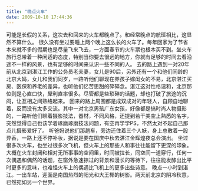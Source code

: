 ```yaml
---
title: "晚点火车"
date: 2009-10-10 17:44:36
---
```


可能是长假的关系，这次去和回来的火车都晚点了。和经常晚点的航班相比，这显然不算什么。 很久没有坐过要睡上两个晚上这么长的火车了。每年回家为了节省本来就不多的假期也是尽量飞来飞去，一方面春节的火车票也根本买不到。坐火车旅行总带着一种闲适的态度，特别当你要去很远的地方，你就有足够的时间去看沿途不一样的风景，也有足够的时间来认识一些不同的人。 去的路上遇到一对20年前从北京到湛江工作的公务员老夫妻，女儿是90后，另外还有一个和他们同龄的北京大妈，女儿和我们同岁，一路听他们聊现在养孩子嫁闺女的不易，北京湛江买房、医保和养老的差异，也听他们忆苦思甜的碎碎念。湛江这对性格温和，北京那位则是心直口快，犀利直率很多。尽管都是些琐碎的话题，却也打破了旅途的沉闷，让互相之间熟络起来。 回来的路上周围都是成双成对的年轻人，自顾自地聊着，反而没有太多交流。其中一对北京男孩广东女孩，好像都是搞时尚人物摄影的，一路听他们聊着摄影技法，器材，不同风格，还提到若干美空上熟悉的名字，突然觉得自己也该学着琢磨琢磨技法问题，有空再学学PS，不然太对不起自己那点儿摄影爱好了。 听爸妈说他们那趟车，旁边还住着三个人妖，身上总散着一股异香，一路上还不停补妆，据说是要在国庆中秋去湛江金辉煌夜总会演出。 坐过很多次火车，也坐过很多次飞机，但火车上的那些人和事往往能留下更深的印象。大概在火车封闭和相对无所事事的空间里，时间被拉长，同空间一道穿行，任何一次偶遇和偶然的话题，在窗外急速掠过的背景和漫长的等待下，往往能发酵出比平时更多的意味，也难怪火车上的偶遇比飞机上的更多出些诗意。 晚点一小时到湛江。一出车站，迎面是南国热烈的阳光和大王椰的树影。两天前北京的阴冷秋意，已然宛如另一个世界。